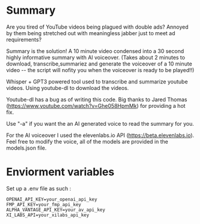 # Summary

Are you tired of YouTube videos being plagued with double ads? Annoyed by them being stretched out with meaningless jabber just to meet ad requirements?  

Summary is the solution! A 10 minute video condensed into a 30 second highly informative summary with AI voiceover. (Takes about 2 minutes to download, transcribe,summariez and generate the voiceover of a 10 minute video -- the script will nofity you when the voiceover is ready to be played!!)  

Whisper + GPT3 powered tool used to transcribe and summarize youtube videos.
Using youtube-dl to download the videos.  

Youtube-dl has a bug as of writing this code. Big thanks to Jared Thomas (https://www.youtube.com/watch?v=Ghe058HpmMk) for providing a hot fix.  

Use "-a" if you want the an AI generated voice to read the summary for you. 

For the AI voiceover I used the elevenlabs.io API (https://beta.elevenlabs.io). Feel free to modify the voice, all of the models are provided in the models.json file.

# Enviorment variables 

Set up a .env file as such :  

```env
OPENAI_API_KEY=your_openai_api_key
FMP_API_KEY=your_fmp_api_key
ALPHA_VANTAGE_API_KEY=your_av_api_key
XI_LABS_API=your_xilabs_api_key
```  
